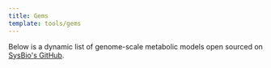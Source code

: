 ```yaml
---
title: Gems
template: tools/gems
---
```


Below is a dynamic list of genome-scale metabolic models open sourced on [SysBio's GitHub](https://github.com/SysBioChalmers).
